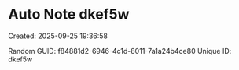 ﻿# Auto Note dkef5w
Created: 2025-09-25 19:36:58

Random GUID: f84881d2-6946-4c1d-8011-7a1a24b4ce80
Unique ID: dkef5w
